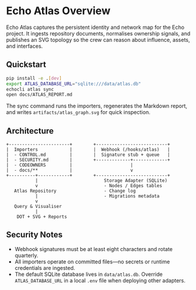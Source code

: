 # Echo Atlas Overview

Echo Atlas captures the persistent identity and network map for the Echo project.
It ingests repository documents, normalises ownership signals, and publishes an
SVG topology so the crew can reason about influence, assets, and interfaces.

## Quickstart

```bash
pip install -e .[dev]
export ATLAS_DATABASE_URL="sqlite:///data/atlas.db"
echocli atlas sync
open docs/ATLAS_REPORT.md
```

The sync command runs the importers, regenerates the Markdown report, and writes
`artifacts/atlas_graph.svg` for quick inspection.

## Architecture

```
+-----------------------+        +---------------------------+
|  Importers            |        |  Webhook (/hooks/atlas)   |
|  - CONTROL.md         |        |  Signature stub + queue   |
|  - SECURITY.md        |        +-------------+-------------+
|  - CODEOWNERS         |                      |
|  - docs/**            |                      v
+----------+------------+        +---------------------------+
           |                         Storage Adapter (SQLite)
           v                         - Nodes / Edges tables
   Atlas Repository                  - Change log
           |                         - Migrations metadata
           v
   Query & Visualiser
           |
    DOT + SVG + Reports
```

## Security Notes

- Webhook signatures must be at least eight characters and rotate quarterly.
- All importers operate on committed files—no secrets or runtime credentials are
  ingested.
- The default SQLite database lives in `data/atlas.db`. Override
  `ATLAS_DATABASE_URL` in a local `.env` file when deploying other adapters.
